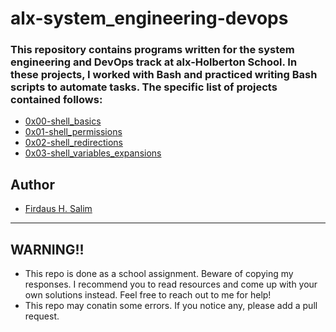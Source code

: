 # alx-system_engineering-devops

### This repository contains programs written for the system engineering and DevOps track at alx-Holberton School. In these projects, I worked with Bash and practiced writing Bash scripts to automate tasks. The specific list of projects contained follows:
+ [0x00-shell_basics](0x00-shell_basics) 
+ [0x01-shell_permissions](0x01-shell_permissions)
+ [0x02-shell_redirections](0x02-shell_redirections)
+ [0x03-shell_variables_expansions](0x03-shell_variables_expansions)

## Author 
+ [Firdaus H. Salim](linktr.ee/firdaus_h_salim)

---

## WARNING!!
- This repo is done as a school assignment. Beware of copying my responses. I recommend you  to read resources and come up with your own solutions instead. Feel free to reach out to me for help!
- This repo may conatin some errors. If you notice any, please add a pull request.
